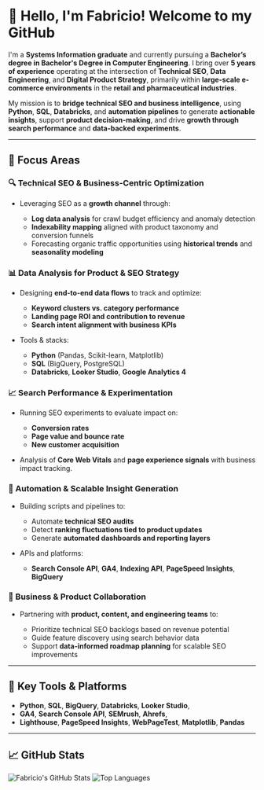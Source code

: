 # 👋 Hello, I'm Fabricio! Welcome to my GitHub

I'm a **Systems Information graduate** and currently pursuing a **Bachelor’s degree in Bachelor's Degree in Computer Engineering**. I bring over **5 years of experience** operating at the intersection of **Technical SEO**, **Data Engineering**, and **Digital Product Strategy**, primarily within **large-scale e-commerce environments** in the **retail and pharmaceutical industries**.

My mission is to **bridge technical SEO and business intelligence**, using **Python**, **SQL**, **Databricks**, and **automation pipelines** to generate **actionable insights**, support **product decision-making**, and drive **growth through search performance** and **data-backed experiments**.

---

## 🚀 Focus Areas

### 🔍 Technical SEO & Business-Centric Optimization

* Leveraging SEO as a **growth channel** through:

  * **Log data analysis** for crawl budget efficiency and anomaly detection
  * **Indexability mapping** aligned with product taxonomy and conversion funnels
  * Forecasting organic traffic opportunities using **historical trends** and **seasonality modeling**

### 📊 Data Analysis for Product & SEO Strategy

* Designing **end-to-end data flows** to track and optimize:

  * **Keyword clusters vs. category performance**
  * **Landing page ROI and contribution to revenue**
  * **Search intent alignment with business KPIs**
* Tools & stacks:

  * **Python** (Pandas, Scikit-learn, Matplotlib)
  * **SQL** (BigQuery, PostgreSQL)
  * **Databricks**, **Looker Studio**, **Google Analytics 4**

### 📈 Search Performance & Experimentation

* Running SEO experiments to evaluate impact on:

  * **Conversion rates**
  * **Page value and bounce rate**
  * **New customer acquisition**
* Analysis of **Core Web Vitals** and **page experience signals** with business impact tracking.

### 🧠 Automation & Scalable Insight Generation

* Building scripts and pipelines to:

  * Automate **technical SEO audits**
  * Detect **ranking fluctuations tied to product updates**
  * Generate **automated dashboards and reporting layers**
* APIs and platforms:

  * **Search Console API**, **GA4**, **Indexing API**, **PageSpeed Insights**, **BigQuery**

### 🤝 Business & Product Collaboration

* Partnering with **product, content, and engineering teams** to:

  * Prioritize technical SEO backlogs based on revenue potential
  * Guide feature discovery using search behavior data
  * Support **data-informed roadmap planning** for scalable SEO improvements

---

## 📌 Key Tools & Platforms

* **Python**, **SQL**, **BigQuery**, **Databricks**, **Looker Studio**,
* **GA4**, **Search Console API**, **SEMrush**, **Ahrefs**,
* **Lighthouse**, **PageSpeed Insights**, **WebPageTest**, **Matplotlib**, **Pandas**

---

## 📈 GitHub Stats

![Fabricio's GitHub Stats](https://github-readme-stats.vercel.app/api?username=fabricio-hunt\&show_icons=true\&theme=dark)
![Top Languages](https://github-readme-stats.vercel.app/api/top-langs/?username=fabricio-h)

